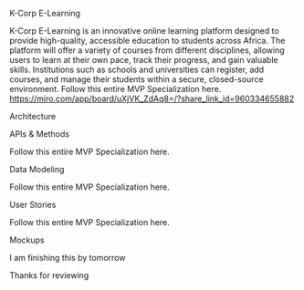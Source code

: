 K-Corp E-Learning

K-Corp E-Learning is an innovative online learning platform designed to provide high-quality, accessible education to students across Africa. The platform will offer a variety of courses from different disciplines, allowing users to learn at their own pace, track their progress, and gain valuable skills. Institutions such as schools and universities can register, add courses, and manage their students within a secure, closed-source environment.
Follow  this entire MVP Specialization here. https://miro.com/app/board/uXjVK_ZdAq8=/?share_link_id=960334655882

Architecture 




APIs & Methods

Follow  this entire MVP Specialization here.

Data Modeling



Follow  this entire MVP Specialization here.

User Stories


Follow  this entire MVP Specialization here.

Mockups

I am finishing this by tomorrow 


Thanks for reviewing
